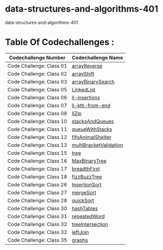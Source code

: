 # data-structures-and-algorithms-401
data-structures-and-algorithms-401

# Table Of Codechallenges :
| Codechallenge Number      | Codechallenge Name |
| ------------------------- | ------------------ |
| Code Challenge: Class 01  | [arrayReverse](https://github.com/401-advanced-javascript-AhmadMamdouh/data-structures-and-algorithms-401/tree/master/challenges/arrayReverse) |
| Code Challenge: Class 02  | [arrayShift](https://github.com/401-advanced-javascript-AhmadMamdouh/data-structures-and-algorithms-401/tree/master/challenges/arrayShift) |
| Code Challenge: Class 03  | [arrayBinarySearch](https://github.com/401-advanced-javascript-AhmadMamdouh/data-structures-and-algorithms-401/tree/array-binary-search/challenges/arrayBinarySearch) |
| Code Challenge: Class 05 |[LinkedList](https://github.com/401-advanced-javascript-AhmadMamdouh/data-structures-and-algorithms-401/tree/linked-list/challenges/Data-Structures/LinkedList)|
| Code Challenge: Class 06| [ll-insertions](https://github.com/401-advanced-javascript-AhmadMamdouh/data-structures-and-algorithms-401/tree/ll-insertions/challenges/Data-Structures/LinkedList)|
| Code Challenge: Class 07|[ll-kth-from-end](https://github.com/401-advanced-javascript-AhmadMamdouh/data-structures-and-algorithms-401/tree/ll-kth-from-end)|
|Code Challenge: Class 08|[llZip](https://github.com/401-advanced-javascript-AhmadMamdouh/data-structures-and-algorithms-401/tree/ll-zip/challenges/Data-Structures/llZip)|
| Code Challenge: Class 10|[stacksAndQueues](https://github.com/401-advanced-javascript-AhmadMamdouh/data-structures-and-algorithms-401/tree/stack-and-queue/challenges/stacksAndQueues)|
| Code Challenge: Class 11|[queueWithStacks](https://github.com/401-advanced-javascript-AhmadMamdouh/data-structures-and-algorithms-401/tree/queue-with-stacks/challenges/queueWithStacks)|
| Code Challenge: Class 12|[fifoAnimalShelter](https://github.com/401-advanced-javascript-AhmadMamdouh/data-structures-and-algorithms-401/tree/fifoAnimalShelter/challenges/fifoAnimalShelter)|
|Code Challenge: Class 13|[multiBracketValidation](https://github.com/401-advanced-javascript-AhmadMamdouh/data-structures-and-algorithms-401/tree/master/challenges/multiBracketValidation)|
|Code Challenge: Class 15|[tree](https://github.com/401-advanced-javascript-AhmadMamdouh/data-structures-and-algorithms-401/tree/master/challenges/tree)|
|Code Challenge: Class 16|[MaxBinaryTree](https://github.com/401-advanced-javascript-AhmadMamdouh/data-structures-and-algorithms-401/blob/find-maximum-binary-tree/challenges/tree/tree.js)|
|Code Challenge: Class 17|[breadthFirst](https://github.com/401-advanced-javascript-AhmadMamdouh/data-structures-and-algorithms-401/tree/breadth-first/challenges/tree/breadthFirst)|
|Code Challenge: Class 18|[fizzBuzzTree](https://github.com/401-advanced-javascript-AhmadMamdouh/data-structures-and-algorithms-401/tree/master/challenges/fizzBuzzTree)|
|Code Challenge: Class 26|[InsertionSort](https://github.com/401-advanced-javascript-AhmadMamdouh/data-structures-and-algorithms-401/tree/master/challenges/InsertionSort)|
|Code Challenge: Class 27|[mergeSort](https://github.com/401-advanced-javascript-AhmadMamdouh/data-structures-and-algorithms-401/tree/insertion-sort/challenges/mergeSort)|
|Code Challenge: Class 28|[quickSort](https://github.com/401-advanced-javascript-AhmadMamdouh/data-structures-and-algorithms-401/tree/master/challenges/quickSort)|
|Code Challenge: Class 30|[hashTables](https://github.com/401-advanced-javascript-AhmadMamdouh/data-structures-and-algorithms-401/tree/master/challenges/hashTables)|
|Code Challenge: Class 31|[repeatedWord](https://github.com/401-advanced-javascript-AhmadMamdouh/data-structures-and-algorithms-401/tree/repeated-word/challenges/repeatedWord)|
|Code Challenge: Class 32|[treeIntersection](https://github.com/401-advanced-javascript-AhmadMamdouh/data-structures-and-algorithms-401/tree/master/challenges/treeIntersection)|
|Code Challenge: Class 32|[leftJoin](https://github.com/401-advanced-javascript-AhmadMamdouh/data-structures-and-algorithms-401/tree/master/challenges/leftJoin)|
|Code Challenge: Class 35|[graphs](https://github.com/401-advanced-javascript-AhmadMamdouh/data-structures-and-algorithms-401/tree/master/challenges/graphs)|